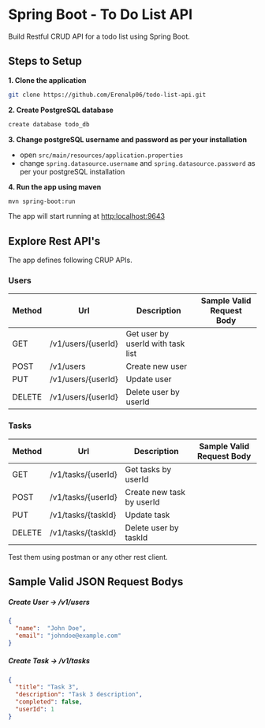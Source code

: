 # Spring Boot - To Do List API

Build Restful CRUD API for a todo list using Spring Boot.

## Steps to Setup

**1. Clone the application**

```bash
git clone https://github.com/Erenalp06/todo-list-api.git
```
**2. Create PostgreSQL database**
```bash
create database todo_db
```

**3. Change postgreSQL username and password as per your installation**

+ open `src/main/resources/application.properties`
+ change `spring.datasource.username` and `spring.datasource.password` as per your postgreSQL installation

**4. Run the app using maven**
```bash
mvn spring-boot:run
```
The app will start running at <http:localhost:9643>

## Explore Rest API's

The app defines following CRUP APIs.

### Users

| Method | Url | Description | Sample Valid Request Body |
| ------ | --- | ----------- | ------------------------- |
| GET    | /v1/users/{userId} | Get user by userId with task list | |
| POST   | /v1/users | Create new user | |
| PUT    | /v1/users/{userId} | Update user | |
| DELETE | /v1/users/{userId} | Delete user by userId | |

### Tasks

| Method | Url | Description | Sample Valid Request Body |
| ------ | --- | ----------- | ------------------------- |
| GET    | /v1/tasks/{userId} | Get tasks by userId | |
| POST   | /v1/tasks/{userId} | Create new task by userId | |
| PUT    | /v1/tasks/{taskId} | Update task | |
| DELETE | /v1/tasks/{taskId} | Delete user by taskId | |

Test them using postman or any other rest client.

## Sample Valid JSON Request Bodys

##### <a id="usercreate">Create User -> /v1/users</a>
```json
{
  "name":  "John Doe",
  "email": "johndoe@example.com"
}
```
##### <a id="taskcreate">Create Task -> /v1/tasks</a>
```json
{
  "title": "Task 3",
  "description": "Task 3 description",
  "completed": false,
  "userId": 1
}
```

